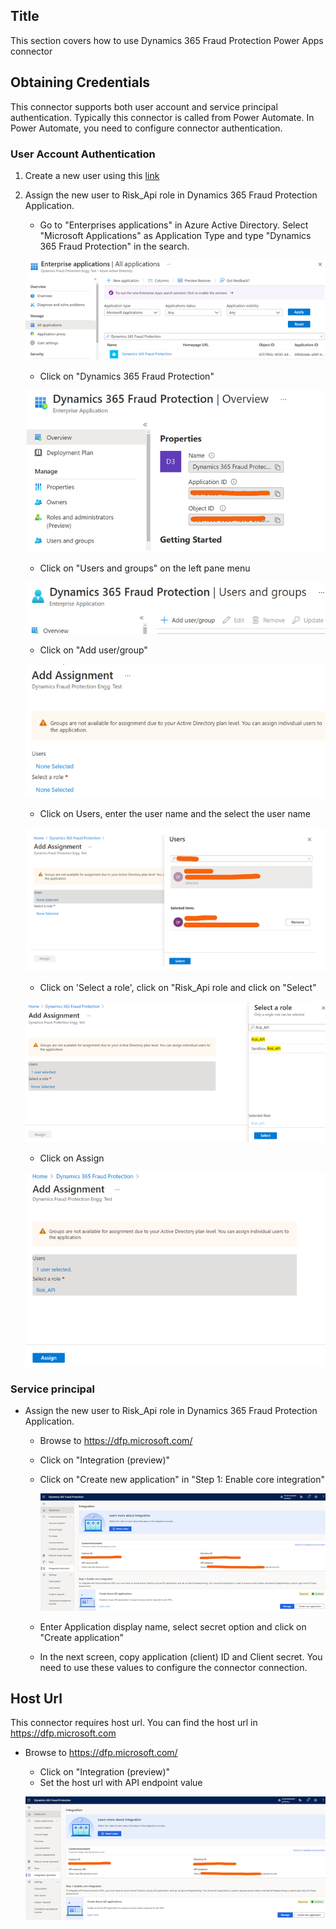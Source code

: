 ## Title

This section covers how to use Dynamics 365 Fraud Protection Power Apps connector

## Obtaining Credentials

This connector supports both user account and service principal authentication. Typically this connector is called from Power Automate. In Power Automate, you need to configure connector authentication.

### User Account Authentication

1. Create a new user using this [link](https://docs.microsoft.com/en-us/azure/active-directory/fundamentals/add-users-azure-active-directory#add-a-new-user)

2. Assign the new user to Risk_Api role in Dynamics 365 Fraud Protection Application.

   - Go to "Enterprises applications" in Azure Active Directory. Select "Microsoft Applications" as Application Type and type "Dynamics 365 Fraud Protection" in the search.

   ![EnterprisesApplications](Images/EnterprisesApplications.png)

   - Click on "Dynamics 365 Fraud Protection"

   ![Dynamics365FraudProtection App](Images/Dynamics365FraudProtectionApp.png)

   - Click on "Users and groups" on the left pane menu

   ![User and Groups](Images/UsersAndGroups.png)

   - Click on "Add user/group"

   ![Add Assignment](Images/AddAssignment.png)

   - Click on Users, enter the user name and the select the user name

   ![User Select](Images/AddAssignmentUser.png)

   - Click on 'Select a role', click on "Risk_Api role and click on "Select"

   ![Role Select](Images/AddAssignmentRole.png)

   - Click on Assign

   ![Role Assign](Images/AddAssignmentAssign.png)

### Service principal

- Assign the new user to Risk_Api role in Dynamics 365 Fraud Protection Application.

  - Browse to https://dfp.microsoft.com/
  - Click on "Integration (preview)"
  - Click on "Create new application" in "Step 1: Enable core integration"

    ![dfp integration wizard](Images/dfp.png)

  - Enter Application display name, select secret option and click on "Create application"
  - In the next screen, copy application (client) ID and Client secret. You need to use these values to configure the connector connection.

## Host Url

This connector requires host url. You can find the host url in https://dfp.microsoft.com

- Browse to https://dfp.microsoft.com/

  - Click on "Integration (preview)"
  - Set the host url with API endpoint value

  ![dfp integration wizard](Images/dfp.png)
